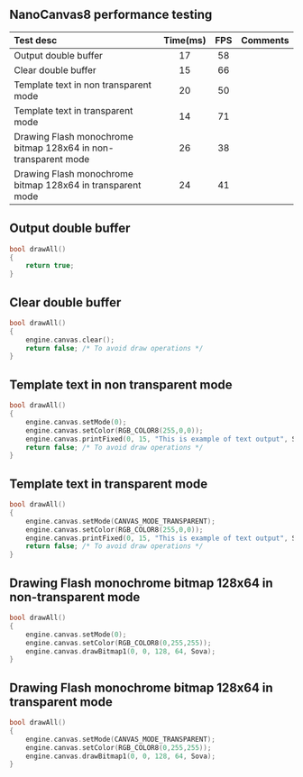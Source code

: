 ## NanoCanvas8 performance testing

| **Test desc** | **Time(ms)** | **FPS** | **Comments** |
| :-------- |:---:|:---:|:---------|
| Output double buffer   |  17  |  58  |    |
| Clear double buffer    |  15  |  66  |    |
| Template text in non transparent mode  |  20  |  50  |    |
| Template text in transparent mode  |  14  |  71  |    |
| Drawing Flash monochrome bitmap 128x64 in non-transparent mode |  26  |  38  |     |
| Drawing Flash monochrome bitmap 128x64 in transparent mode |  24  |  41  |     |

## Output double buffer

```cpp
bool drawAll()
{
    return true;
}
```

## Clear double buffer

```cpp
bool drawAll()
{
    engine.canvas.clear();
    return false; /* To avoid draw operations */
}
```

## Template text in non transparent mode

```cpp
bool drawAll()
{
    engine.canvas.setMode(0);
    engine.canvas.setColor(RGB_COLOR8(255,0,0));
    engine.canvas.printFixed(0, 15, "This is example of text output", STYLE_NORMAL);
    return false; /* To avoid draw operations */
}
```

## Template text in transparent mode

```cpp
bool drawAll()
{
    engine.canvas.setMode(CANVAS_MODE_TRANSPARENT);
    engine.canvas.setColor(RGB_COLOR8(255,0,0));
    engine.canvas.printFixed(0, 15, "This is example of text output", STYLE_NORMAL);
    return false; /* To avoid draw operations */
}
```

## Drawing Flash monochrome bitmap 128x64 in non-transparent mode

```cpp
bool drawAll()
{
    engine.canvas.setMode(0);
    engine.canvas.setColor(RGB_COLOR8(0,255,255));
    engine.canvas.drawBitmap1(0, 0, 128, 64, Sova);
}
```

## Drawing Flash monochrome bitmap 128x64 in transparent mode

```cpp
bool drawAll()
{
    engine.canvas.setMode(CANVAS_MODE_TRANSPARENT);
    engine.canvas.setColor(RGB_COLOR8(0,255,255));
    engine.canvas.drawBitmap1(0, 0, 128, 64, Sova);
}
```
